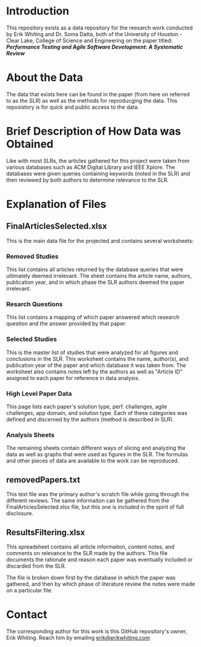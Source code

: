 # Introduction

This repository exists as a data repository for the reesarch work conducted by
Erik Whiting and Dr. Soma Datta, both of the University of Houston - Clear Lake,
College of Science and Engineering on the paper titled:
***Performance Testing and Agile Software Development: A Systematic Review***

# About the Data

The data that exists here can be found in the paper (from here on referred to as *the SLR*)
as well as the methods for reproducging the data. This reposistory is for quick and public
access to the data.

# Brief Description of How Data was Obtained

Like with most SLRs, the articles gathered for this project were taken from various
databases such as ACM Digital Library and IEEE Xplore. The databases were given
queries containing keywords (noted in the SLR) and then reviewed by both authors to
determine relevance to the SLR.

# Explanation of Files

## FinalArticlesSelected.xlsx

This is the main data file for the projected and contains several worksheets:

### Removed Studies

This list contains all articles returned by the database queries that were
ultimately deemed irrelevant. The sheet contains the article name, authors,
publication year, and in which phase the SLR authors deemed the paper irrelevant.

### Resarch Questions

This list contains a mapping of which paper answered which research question
and the answer provided by that paper.

### Selected Studies

This is the master list of studies that were analyzed for all figures and
conclusions in the SLR. This worksheet contains the name, author(s), and 
publication year of the paper and which database it was taken from. The
worksheet also contains notes left by the authors as well as "Article ID"
assigned to each paper for reference in data analysis.

### High Level Paper Data

This page lists each paper's solution type, perf. challenges, agile
challenges, app domain, and solution type. Each of these categories was
defined and discerned by the authors (method is described in SLR).

### Analysis Sheets

The remaining sheets contain different ways of slicing and analyzing
the data as well as graphs that were used as figures in the SLR. The
formulas and other pieces of data are available to the work can be
reproduced.

## removedPapers.txt

This text file was the primary author's scratch file while going
through the different reviews. The same informaiton can be gathered
from the FinalArticlesSelected.xlsx file, but this one is included
in the spirit of full disclosure.


## ResultsFiltering.xlsx

This spreadsheet contains all article informaiton, content notes,
and comments on relevance to the SLR made by the authors. This
file documents the rationale and reason each paper was eventually
included or discarded from the SLR.

The file is broken down first by the database in which the paper
was gathered, and then by which phase of literature review
the notes were made on a particular file.

# Contact

The corresponding author for this work is this GitHub repository's
owner, Erik Whiting. Reach him by emailing erik@erikwhiting.com
